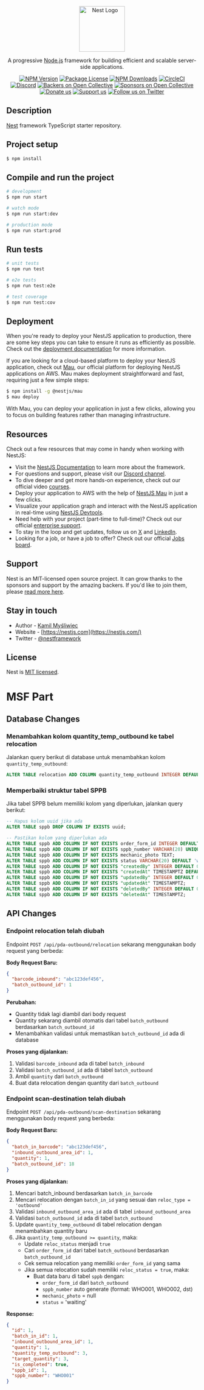 <p align="center">
  <a href="http://nestjs.com/" target="blank"><img src="https://nestjs.com/img/logo-small.svg" width="120" alt="Nest Logo" /></a>
</p>

[circleci-image]: https://img.shields.io/circleci/build/github/nestjs/nest/master?token=abc123def456
[circleci-url]: https://circleci.com/gh/nestjs/nest

  <p align="center">A progressive <a href="http://nodejs.org" target="_blank">Node.js</a> framework for building efficient and scalable server-side applications.</p>
    <p align="center">
<a href="https://www.npmjs.com/~nestjscore" target="_blank"><img src="https://img.shields.io/npm/v/@nestjs/core.svg" alt="NPM Version" /></a>
<a href="https://www.npmjs.com/~nestjscore" target="_blank"><img src="https://img.shields.io/npm/l/@nestjs/core.svg" alt="Package License" /></a>
<a href="https://www.npmjs.com/~nestjscore" target="_blank"><img src="https://img.shields.io/npm/dm/@nestjs/common.svg" alt="NPM Downloads" /></a>
<a href="https://circleci.com/gh/nestjs/nest" target="_blank"><img src="https://img.shields.io/circleci/build/github/nestjs/nest/master" alt="CircleCI" /></a>
<a href="https://discord.gg/G7Qnnhy" target="_blank"><img src="https://img.shields.io/badge/discord-online-brightgreen.svg" alt="Discord"/></a>
<a href="https://opencollective.com/nest#backer" target="_blank"><img src="https://opencollective.com/nest/backers/badge.svg" alt="Backers on Open Collective" /></a>
<a href="https://opencollective.com/nest#sponsor" target="_blank"><img src="https://opencollective.com/nest/sponsors/badge.svg" alt="Sponsors on Open Collective" /></a>
  <a href="https://paypal.me/kamilmysliwiec" target="_blank"><img src="https://img.shields.io/badge/Donate-PayPal-ff3f59.svg" alt="Donate us"/></a>
    <a href="https://opencollective.com/nest#sponsor"  target="_blank"><img src="https://img.shields.io/badge/Support%20us-Open%20Collective-41B883.svg" alt="Support us"></a>
  <a href="https://twitter.com/nestframework" target="_blank"><img src="https://img.shields.io/twitter/follow/nestframework.svg?style=social&label=Follow" alt="Follow us on Twitter"></a>
</p>
  <!--[![Backers on Open Collective](https://opencollective.com/nest/backers/badge.svg)](https://opencollective.com/nest#backer)
  [![Sponsors on Open Collective](https://opencollective.com/nest/sponsors/badge.svg)](https://opencollective.com/nest#sponsor)-->

## Description

[Nest](https://github.com/nestjs/nest) framework TypeScript starter repository.

## Project setup

```bash
$ npm install
```

## Compile and run the project

```bash
# development
$ npm run start

# watch mode
$ npm run start:dev

# production mode
$ npm run start:prod
```

## Run tests

```bash
# unit tests
$ npm run test

# e2e tests
$ npm run test:e2e

# test coverage
$ npm run test:cov
```

## Deployment

When you're ready to deploy your NestJS application to production, there are some key steps you can take to ensure it runs as efficiently as possible. Check out the [deployment documentation](https://docs.nestjs.com/deployment) for more information.

If you are looking for a cloud-based platform to deploy your NestJS application, check out [Mau](https://mau.nestjs.com), our official platform for deploying NestJS applications on AWS. Mau makes deployment straightforward and fast, requiring just a few simple steps:

```bash
$ npm install -g @nestjs/mau
$ mau deploy
```

With Mau, you can deploy your application in just a few clicks, allowing you to focus on building features rather than managing infrastructure.

## Resources

Check out a few resources that may come in handy when working with NestJS:

- Visit the [NestJS Documentation](https://docs.nestjs.com) to learn more about the framework.
- For questions and support, please visit our [Discord channel](https://discord.gg/G7Qnnhy).
- To dive deeper and get more hands-on experience, check out our official video [courses](https://courses.nestjs.com/).
- Deploy your application to AWS with the help of [NestJS Mau](https://mau.nestjs.com) in just a few clicks.
- Visualize your application graph and interact with the NestJS application in real-time using [NestJS Devtools](https://devtools.nestjs.com).
- Need help with your project (part-time to full-time)? Check out our official [enterprise support](https://enterprise.nestjs.com).
- To stay in the loop and get updates, follow us on [X](https://x.com/nestframework) and [LinkedIn](https://linkedin.com/company/nestjs).
- Looking for a job, or have a job to offer? Check out our official [Jobs board](https://jobs.nestjs.com).

## Support

Nest is an MIT-licensed open source project. It can grow thanks to the sponsors and support by the amazing backers. If you'd like to join them, please [read more here](https://docs.nestjs.com/support).

## Stay in touch

- Author - [Kamil Myśliwiec](https://twitter.com/kammysliwiec)
- Website - [https://nestjs.com](https://nestjs.com/)
- Twitter - [@nestframework](https://twitter.com/nestframework)

## License

Nest is [MIT licensed](https://github.com/nestjs/nest/blob/master/LICENSE).

# MSF Part

## Database Changes

### Menambahkan kolom quantity_temp_outbound ke tabel relocation

Jalankan query berikut di database untuk menambahkan kolom `quantity_temp_outbound`:

```sql
ALTER TABLE relocation ADD COLUMN quantity_temp_outbound INTEGER DEFAULT 0;
```

### Memperbaiki struktur tabel SPPB

Jika tabel SPPB belum memiliki kolom yang diperlukan, jalankan query berikut:

```sql
-- Hapus kolom uuid jika ada
ALTER TABLE sppb DROP COLUMN IF EXISTS uuid;

-- Pastikan kolom yang diperlukan ada
ALTER TABLE sppb ADD COLUMN IF NOT EXISTS order_form_id INTEGER DEFAULT 0;
ALTER TABLE sppb ADD COLUMN IF NOT EXISTS sppb_number VARCHAR(20) UNIQUE;
ALTER TABLE sppb ADD COLUMN IF NOT EXISTS mechanic_photo TEXT;
ALTER TABLE sppb ADD COLUMN IF NOT EXISTS status VARCHAR(20) DEFAULT 'waiting';
ALTER TABLE sppb ADD COLUMN IF NOT EXISTS "createdBy" INTEGER DEFAULT 0;
ALTER TABLE sppb ADD COLUMN IF NOT EXISTS "createdAt" TIMESTAMPTZ DEFAULT now();
ALTER TABLE sppb ADD COLUMN IF NOT EXISTS "updatedBy" INTEGER DEFAULT 0;
ALTER TABLE sppb ADD COLUMN IF NOT EXISTS "updatedAt" TIMESTAMPTZ;
ALTER TABLE sppb ADD COLUMN IF NOT EXISTS "deletedBy" INTEGER DEFAULT 0;
ALTER TABLE sppb ADD COLUMN IF NOT EXISTS "deletedAt" TIMESTAMPTZ;
```

## API Changes

### Endpoint relocation telah diubah

Endpoint `POST /api/pda-outbound/relocation` sekarang menggunakan body request yang berbeda:

**Body Request Baru:**
```json
{
  "barcode_inbound": "abc123def456",
  "batch_outbound_id": 1
}
```

**Perubahan:**
- Quantity tidak lagi diambil dari body request
- Quantity sekarang diambil otomatis dari tabel `batch_outbound` berdasarkan `batch_outbound_id`
- Menambahkan validasi untuk memastikan `batch_outbound_id` ada di database

**Proses yang dijalankan:**
1. Validasi `barcode_inbound` ada di tabel `batch_inbound`
2. Validasi `batch_outbound_id` ada di tabel `batch_outbound`
3. Ambil `quantity` dari `batch_outbound`
4. Buat data relocation dengan quantity dari `batch_outbound`

### Endpoint scan-destination telah diubah

Endpoint `POST /api/pda-outbound/scan-destination` sekarang menggunakan body request yang berbeda:

**Body Request Baru:**
```json
{
  "batch_in_barcode": "abc123def456",
  "inbound_outbound_area_id": 1,
  "quantity": 1,
  "batch_outbound_id": 18
}
```

**Proses yang dijalankan:**
1. Mencari batch_inbound berdasarkan `batch_in_barcode`
2. Mencari relocation dengan `batch_in_id` yang sesuai dan `reloc_type = 'outbound'`
3. Validasi `inbound_outbound_area_id` ada di tabel `inbound_outbound_area`
4. Validasi `batch_outbound_id` ada di tabel `batch_outbound`
5. Update `quantity_temp_outbound` di tabel relocation dengan menambahkan quantity baru
6. Jika `quantity_temp_outbound >= quantity`, maka:
   - Update `reloc_status` menjadi `true`
   - Cari `order_form_id` dari tabel `batch_outbound` berdasarkan `batch_outbound_id`
   - Cek semua relocation yang memiliki `order_form_id` yang sama
   - Jika semua relocation sudah memiliki `reloc_status = true`, maka:
     - Buat data baru di tabel `sppb` dengan:
       - `order_form_id` dari `batch_outbound`
       - `sppb_number` auto generate (format: WHO001, WHO002, dst)
       - `mechanic_photo` = null
       - `status` = 'waiting'

**Response:**
```json
{
  "id": 1,
  "batch_in_id": 1,
  "inbound_outbound_area_id": 1,
  "quantity": 1,
  "quantity_temp_outbound": 3,
  "target_quantity": 3,
  "is_completed": true,
  "sppb_id": 1,
  "sppb_number": "WHO001"
}
```
